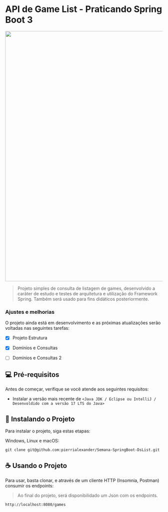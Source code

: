 # API de Game List - Praticando Spring Boot 3

<div align="center">
<img src="https://github.com/pierrialexander/Semana-SpringBoot-DsList/issues/1#issue-2060904755" width="800px" />
</div>

> Projeto simples de consulta de listagem de games, desenvolvido a caráter de estudo e testes de arquitetura e utilização do Framework Spring. Também será usado para fins didáticos posteriormente.

### Ajustes e melhorias

O projeto ainda está em desenvolvimento e as próximas atualizações serão voltadas nas seguintes tarefas:

- [x] Projeto Estrutura
- [x] Domínios e Consultas
- [ ] Domínios e Consultas 2


## 💻 Pré-requisitos

Antes de começar, verifique se você atende aos seguintes requisitos:

- Instalar a versão mais recente de `<Java JDK / Eclipse ou IntelliJ / Desenvoldido com a versão 17 LTS do Java>`

## 🚀 Instalando o Projeto

Para instalar o projeto, siga estas etapas:

Windows, Linux e macOS:

```
git clone git@github.com:pierrialexander/Semana-SpringBoot-DsList.git
```

## ☕ Usando o Projeto

Para usar, basta clonar, e através de um cliente HTTP (Insomnia, Postman) consumir os endpoints:
> Ao final do projeto, será disponibilidado um Json com os endpoints.

```
http://localhost:8080/games
```
